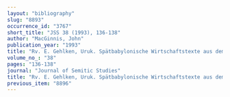 ```yaml
---
layout: "bibliography"
slug: "8893"
occurrence_id: "3767"
short_title: "JSS 38 (1993), 136-138"
author: "MacGinnis, John"
publication_year: "1993"
title: "Rv. E. Gehlken, Uruk. Spätbabylonische Wirtschaftstexte aus dem Eanna-Archiv. Teil I: Texte verschiedenen Inhalts (AUWE 5. 1990)"
volume_no_: "38"
pages: "136-138"
journal: "Journal of Semitic Studies"
title: "Rv. E. Gehlken, Uruk. Spätbabylonische Wirtschaftstexte aus dem Eanna-Archiv. Teil I: Texte verschiedenen Inhalts (AUWE 5. 1990)"
previous_item: "8896"
---
```

